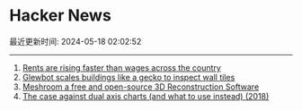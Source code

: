 # Hacker News

最近更新时间: 2024-05-18 02:02:52

--- 
1. [Rents are rising faster than wages across the country](https://www.cbsnews.com/news/rent-cost-us-2024-housing-national/) 
2. [Glewbot scales buildings like a gecko to inspect wall tiles](https://blog.arduino.cc/2024/05/11/glewbot-scales-buildings-like-a-gecko/) 
3. [Meshroom a free and open-source 3D Reconstruction Software](https://alicevision.org/#meshroom) 
4. [The case against dual axis charts (and what to use instead) (2018)](https://blog.datawrapper.de/dualaxis/) 

